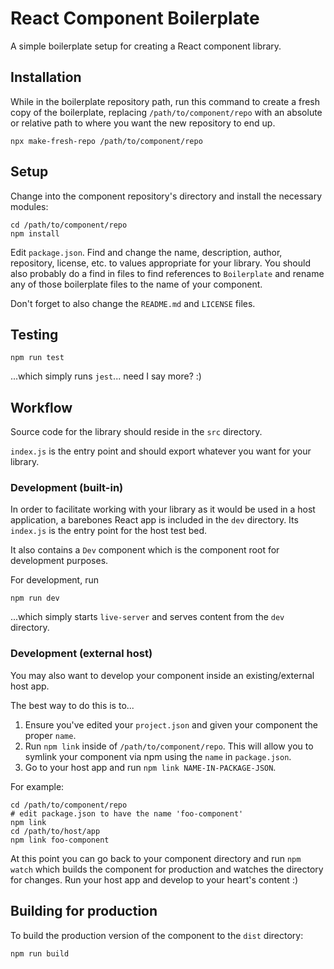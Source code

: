 # React Component Boilerplate

A simple boilerplate setup for creating a React component library.

## Installation
While in the boilerplate repository path, run this command to create a fresh copy of the boilerplate, replacing `/path/to/component/repo` with an absolute or relative path to where you want the new repository to end up.

```
npx make-fresh-repo /path/to/component/repo
```

## Setup
Change into the component repository's directory and install the necessary modules:

```
cd /path/to/component/repo
npm install
```

Edit `package.json`. Find and change the name, description, author, repository, license, etc. to
values appropriate for your library. You should also probably do a find in files to find references
to `Boilerplate` and rename any of those boilerplate files to the name of your component.

Don't forget to also change the `README.md` and `LICENSE` files.

## Testing
```
npm run test
```
...which simply runs `jest`... need I say more? :)

## Workflow
Source code for the library should reside in the `src` directory.

`index.js` is the entry point and should export whatever you want for your library.

### Development (built-in)
In order to facilitate working with your library as it would be used in a host application, a barebones React app is included in the `dev` directory. Its `index.js` is the entry point for the host test bed.

It also contains a `Dev` component which is the component root for development purposes.

For development, run

```
npm run dev
```

...which simply starts `live-server` and serves content from the `dev` directory.

### Development (external host)
You may also want to develop your component inside an existing/external host app.

The best way to do this is to...

1. Ensure you've edited your `project.json` and given your component the proper `name`.
2. Run `npm link` inside of `/path/to/component/repo`. This will allow you to symlink your component
   via npm using the `name` in `package.json`.
3. Go to your host app and run `npm link NAME-IN-PACKAGE-JSON`.

For example:

```
cd /path/to/component/repo
# edit package.json to have the name 'foo-component'
npm link
cd /path/to/host/app
npm link foo-component
```

At this point you can go back to your component directory and run `npm watch` which builds the
component for production and watches the directory for changes. Run your host app and develop to
your heart's content :)

## Building for production
To build the production version of the component to the `dist` directory:

```
npm run build
```
